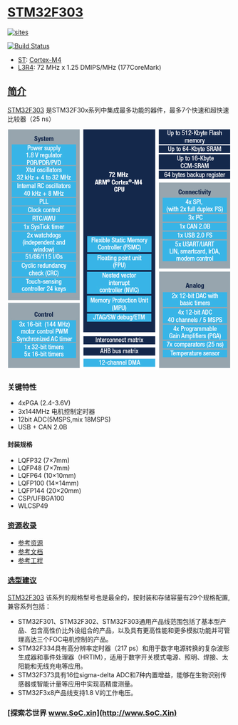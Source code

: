 ﻿# [STM32F303](https://github.com/SoCXin/STM32F303)

[![sites](http://182.61.61.133/link/resources/SoC.png)](http://www.SoC.Xin)

[![Build Status](https://github.com/SoCXin/STM32F303/workflows/src/badge.svg)](https://github.com/SoCXin/STM32F303/actions/workflows/src.yml)

* [ST](https://www.st.com/zh/): [Cortex-M4](https://github.com/SoCXin/Cortex)
* [L3R4](https://github.com/SoCXin/Level): 72 MHz x 1.25 DMIPS/MHz (177CoreMark)

## [简介](https://github.com/SoCXin/STM32F303/wiki)

[STM32F303](https://github.com/SoCXin/STM32F303) 是STM32F30x系列中集成最多功能的器件，最多7个快速和超快速比较器（25 ns）

[![sites](docs/STM32F303.png)](https://www.st.com/zh/microcontrollers-microprocessors/STM32F303cb.html)

### 关键特性

* 4xPGA (2.4-3.6V)
* 3x144MHz 电机控制定时器
* 12bit ADC(5MSPS,mix 18MSPS)
* USB + CAN 2.0B

#### 封装规格

* LQFP32 (7×7mm)
* LQFP48 (7×7mm)
* LQFP64 (10×10mm)
* LQFP100 (14×14mm)
* LQFP144 (20×20mm)
* CSP/UFBGA100
* WLCSP49


### [资源收录](https://github.com/SoCXin)

* [参考资源](src/)
* [参考文档](docs/)
* [参考工程](project/)

### [选型建议](https://github.com/SoCXin)

[STM32F303](https://github.com/SoCXin/STM32F303) 该系列的规格型号也是最全的，按封装和存储容量有29个规格配置,兼容系列包括：

* STM32F301、STM32F302、STM32F303通用产品线范围包括了基本型产品、包含高性价比外设组合的产品，以及具有更高性能和更多模拟功能并可管理高达三个FOC电机控制的产品。
* STM32F334具有高分辨率定时器（217 ps）和用于数字电源转换的复杂波形生成器和事件处理器（HRTIM），适用于数字开关模式电源、照明、焊接、太阳能和无线充电等应用。
* STM32F373具有16位sigma-delta ADC和7种内置增益，能够在生物识别传感器或智能计量等应用中实现高精度测量。
* STM32F3x8产品线支持1.8 V的工作电压。

### [探索芯世界 www.SoC.xin](http://www.SoC.Xin)

